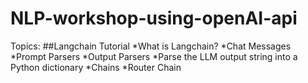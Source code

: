 # NLP-workshop-using-openAI-api

Topics:
##Langchain Tutorial
*What is Langchain?
*Chat Messages
*Prompt Parsers
*Output Parsers
*Parse the LLM output string into a Python dictionary
*Chains
*Router Chain
